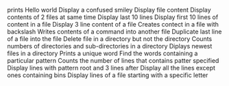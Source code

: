 prints Hello world
Display a confused smiley
Display file content
Display contents of 2 files at same time
Display last 10 lines
Display first 10 lines of content in a file
 Display 3 line content of a file
Creates contect in a file with backslash
Writes contents of a command into another file
Duplicate last line of a file into the file
Delete file in a directory but not the directory
Counts numbers of directories and sub-directories in a directory
 Diplays newest files in a directory
Prints a unique word
Find the words containing a particular pattern
Counts the number of lines that contains patter specified
 Display lines with pattern root and 3 lines after
Display all the lines except ones containing bins
Display lines of a file starting with a specific letter
